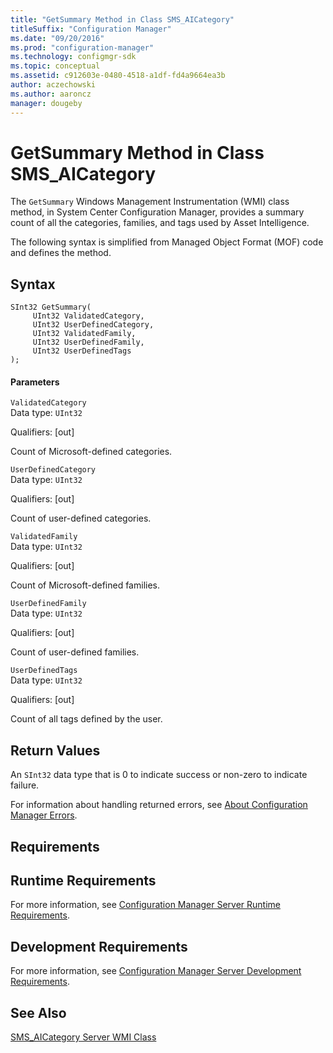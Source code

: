 ```yaml
---
title: "GetSummary Method in Class SMS_AICategory"
titleSuffix: "Configuration Manager"
ms.date: "09/20/2016"
ms.prod: "configuration-manager"
ms.technology: configmgr-sdk
ms.topic: conceptual
ms.assetid: c912603e-0480-4518-a1df-fd4a9664ea3b
author: aczechowski
ms.author: aaroncz
manager: dougeby
---
```

# GetSummary Method in Class SMS_AICategory
The `GetSummary` Windows Management Instrumentation (WMI) class method, in System Center Configuration Manager, provides a summary count of all the categories, families, and tags used by Asset Intelligence.  

 The following syntax is simplified from Managed Object Format (MOF) code and defines the method.  

## Syntax  

```  
SInt32 GetSummary(      
     UInt32 ValidatedCategory,  
     UInt32 UserDefinedCategory,  
     UInt32 ValidatedFamily,  
     UInt32 UserDefinedFamily,  
     UInt32 UserDefinedTags  
);  
```  

#### Parameters  
 `ValidatedCategory`  
 Data type: `UInt32`  

 Qualifiers: [out]  

 Count of Microsoft-defined categories.  

 `UserDefinedCategory`  
 Data type: `UInt32`  

 Qualifiers: [out]  

 Count of user-defined categories.  

 `ValidatedFamily`  
 Data type: `UInt32`  

 Qualifiers: [out]  

 Count of Microsoft-defined families.  

 `UserDefinedFamily`  
 Data type: `UInt32`  

 Qualifiers: [out]  

 Count of user-defined families.  

 `UserDefinedTags`  
 Data type: `UInt32`  

 Qualifiers: [out]  

 Count of all tags defined by the user.  

## Return Values  
 An `SInt32` data type that is 0 to indicate success or non-zero to indicate failure.  

 For information about handling returned errors, see [About Configuration Manager Errors](../../../../../develop/core/understand/about-configuration-manager-errors.md).  

## Requirements  

## Runtime Requirements  
 For more information, see [Configuration Manager Server Runtime Requirements](../../../../../develop/core/reqs/server-runtime-requirements.md).  

## Development Requirements  
 For more information, see [Configuration Manager Server Development Requirements](../../../../../develop/core/reqs/server-development-requirements.md).  

## See Also  
 [SMS_AICategory Server WMI Class](../../../../../develop/reference/core/clients/asset-intelligence/sms_aicategory-server-wmi-class.md)
